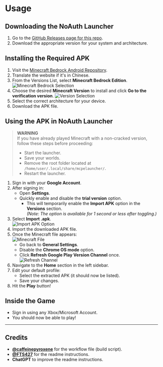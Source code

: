 # Usage

## Downloading the NoAuth Launcher
1. Go to the [GitHub Releases page for this repo](https://github.com/kroesufos/noauth-builder/releases/latest).
2. Download the appropriate version for your system and architecture.

## Installing the Required APK
1. Visit the [Minecraft Bedrock Android Repository](https://spectrollay.github.io/minecraft_repository/).
2. Translate the website if it's in Chinese.
3. From the Versions List, select **Minecraft Bedrock Edition**.
   ![Minecraft Bedrock Selection](https://github.com/user-attachments/assets/31e579ea-2475-424d-a824-fab29f1b675f)
4. Choose the desired **Minecraft Version** to install and click **Go to the verification version**.
   ![Version Selection](https://github.com/user-attachments/assets/f4ff0a58-4c77-495f-90a8-93bf0c31c255)
5. Select the correct architecture for your device.
6. Download the APK file.

## Using the APK in NoAuth Launcher
> **WARNING**  
> If you have already played Minecraft with a non-cracked version, follow these steps before proceeding:
> - Start the launcher.
> - Save your worlds.
> - Remove the root folder located at `/home/user/.local/share/mcpelauncher/`.
> - Restart the launcher.

1. Sign in with your **Google Account**.
2. After signing in:
   - Open **Settings**.
   - Quickly enable and disable the **trial version** option.  
     - This will temporarily enable the **Import APK** option in the **Versions** section.  
     *(Note: The option is available for 1 second or less after toggling.)*
3. Select **Import .apk**.  
   ![Import APK Option](https://github.com/user-attachments/assets/ca102b1f-8cd3-451d-a98e-a778a5025ee7)
4. Import the downloaded APK file.
5. Once the Minecraft file appears:  
   ![Minecraft File](https://github.com/user-attachments/assets/db32d5ab-55b2-494b-88ef-e5fde6cbe5e5)
   - Go back to **General Settings**.
   - Disable the **Chrome OS mode** option.
   - Click **Refresh Google Play Version Channel** once.  
     ![Refresh Channel](https://github.com/user-attachments/assets/79758b76-c8ec-4ef7-a860-345fb589480e)
6. Navigate to the **Home** section in the left sidebar.
7. Edit your default profile:
   - Select the extracted APK (it should now be listed).
   - Save your changes.
8. Hit the **Play** button!

## Inside the Game
- Sign in using any Xbox/Microsoft Account.
- You should now be able to play!

---

## Credits
- **[@caffeinepyroxene](https://github.com/caffeinepyroxene)** for the workflow file (build script).
- **[@FTS427](https://github.com/FTS427)** for the readme instructions.
- **ChatGPT** to improve the readme instructions.
